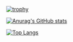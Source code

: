 [![trophy](https://github-profile-trophy.vercel.app/?username=usman10scorpio&count_private=true)](https://github.com/usman10scorpio/github-profile-trophy)

[![Anurag's GitHub stats](https://github-readme-stats.vercel.app/api?username=usman10scorpio&count_private=true&show_icons=true&hide=stars,prs)](https://github.com/usman10scorpio/github-readme-stats)

[![Top Langs](https://github-readme-stats.vercel.app/api/top-langs/?username=usman10scorpio&layout=compact)](https://github.com/usman10scorpio/github-readme-stats)

